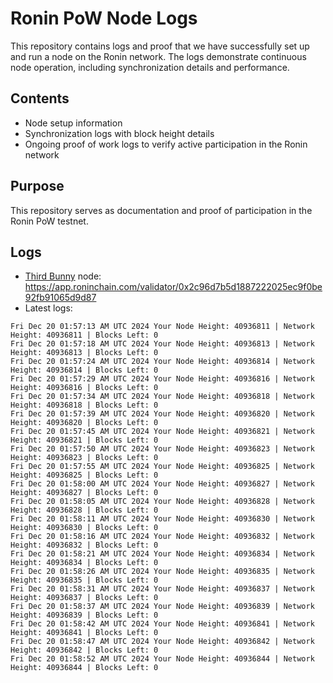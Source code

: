 # Ronin PoW Node Logs

This repository contains logs and proof that we have successfully set up and run a node on the Ronin network. The logs demonstrate continuous node operation, including synchronization details and performance.

## Contents

- Node setup information
- Synchronization logs with block height details
- Ongoing proof of work logs to verify active participation in the Ronin network

## Purpose

This repository serves as documentation and proof of participation in the Ronin PoW testnet.

## Logs

- [Third Bunny](https://thirdbunny.xyz/) node: https://app.roninchain.com/validator/0x2c96d7b5d1887222025ec9f0be92fb91065d9d87
- Latest logs:
```
Fri Dec 20 01:57:13 AM UTC 2024 Your Node Height: 40936811 | Network Height: 40936811 | Blocks Left: 0
Fri Dec 20 01:57:18 AM UTC 2024 Your Node Height: 40936813 | Network Height: 40936813 | Blocks Left: 0
Fri Dec 20 01:57:24 AM UTC 2024 Your Node Height: 40936814 | Network Height: 40936814 | Blocks Left: 0
Fri Dec 20 01:57:29 AM UTC 2024 Your Node Height: 40936816 | Network Height: 40936816 | Blocks Left: 0
Fri Dec 20 01:57:34 AM UTC 2024 Your Node Height: 40936818 | Network Height: 40936818 | Blocks Left: 0
Fri Dec 20 01:57:39 AM UTC 2024 Your Node Height: 40936820 | Network Height: 40936820 | Blocks Left: 0
Fri Dec 20 01:57:45 AM UTC 2024 Your Node Height: 40936821 | Network Height: 40936821 | Blocks Left: 0
Fri Dec 20 01:57:50 AM UTC 2024 Your Node Height: 40936823 | Network Height: 40936823 | Blocks Left: 0
Fri Dec 20 01:57:55 AM UTC 2024 Your Node Height: 40936825 | Network Height: 40936825 | Blocks Left: 0
Fri Dec 20 01:58:00 AM UTC 2024 Your Node Height: 40936827 | Network Height: 40936827 | Blocks Left: 0
Fri Dec 20 01:58:05 AM UTC 2024 Your Node Height: 40936828 | Network Height: 40936828 | Blocks Left: 0
Fri Dec 20 01:58:11 AM UTC 2024 Your Node Height: 40936830 | Network Height: 40936830 | Blocks Left: 0
Fri Dec 20 01:58:16 AM UTC 2024 Your Node Height: 40936832 | Network Height: 40936832 | Blocks Left: 0
Fri Dec 20 01:58:21 AM UTC 2024 Your Node Height: 40936834 | Network Height: 40936834 | Blocks Left: 0
Fri Dec 20 01:58:26 AM UTC 2024 Your Node Height: 40936835 | Network Height: 40936835 | Blocks Left: 0
Fri Dec 20 01:58:31 AM UTC 2024 Your Node Height: 40936837 | Network Height: 40936837 | Blocks Left: 0
Fri Dec 20 01:58:37 AM UTC 2024 Your Node Height: 40936839 | Network Height: 40936839 | Blocks Left: 0
Fri Dec 20 01:58:42 AM UTC 2024 Your Node Height: 40936841 | Network Height: 40936841 | Blocks Left: 0
Fri Dec 20 01:58:47 AM UTC 2024 Your Node Height: 40936842 | Network Height: 40936842 | Blocks Left: 0
Fri Dec 20 01:58:52 AM UTC 2024 Your Node Height: 40936844 | Network Height: 40936844 | Blocks Left: 0
```
